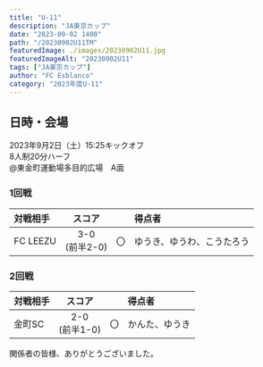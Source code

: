 ```yaml
---
title: "U-11"
description: "JA東京カップ"
date: "2023-09-02 1400"
path: "/20230902U11TM"
featuredImage: ./images/20230902U11.jpg
featuredImageAlt: "20230902U11"
tags: ["JA東京カップ"]
author: "FC Esblanco"
category: "2023年度U-11"
---
```


## 日時・会場

2023年9月2日（土）15:25キックオフ<br>
8人制20分ハーフ<br>
@東金町運動場多目的広場　A面

### 1回戦

| 対戦相手| スコア |   | 得点者  |
|:----|:------:|:-:|:--------|
| FC LEEZU | 3-0<br>(前半2-0) | 〇 |ゆうき、ゆうわ、こうたろう|


### 2回戦

| 対戦相手| スコア |   | 得点者  |
|:----|:------:|:-:|:--------|
| 金町SC | 2-0<br>(前半1-0) | 〇 |かんた、ゆうき|


関係者の皆様、ありがとうございました。
